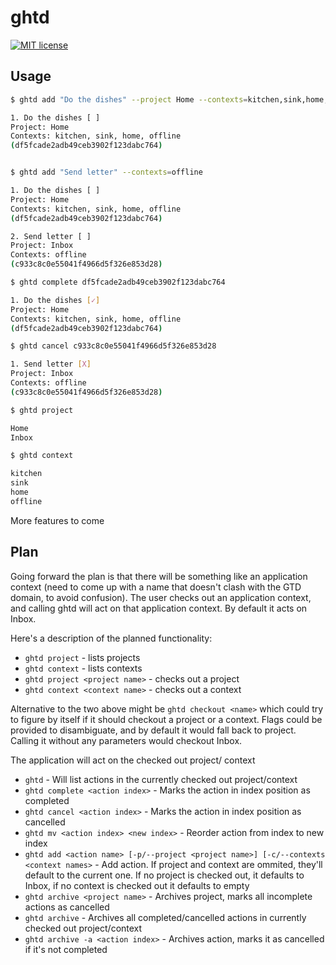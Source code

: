 # ghtd

[![MIT license](https://img.shields.io/badge/license-MIT-blue.svg)](https://github.com/mlopes/ghtd/blob/master/LICENSE)

## Usage

```bash
$ ghtd add "Do the dishes" --project Home --contexts=kitchen,sink,home,offline

1. Do the dishes [ ]
Project: Home
Contexts: kitchen, sink, home, offline
(df5fcade2adb49ceb3902f123dabc764)


$ ghtd add "Send letter" --contexts=offline

1. Do the dishes [ ]
Project: Home
Contexts: kitchen, sink, home, offline
(df5fcade2adb49ceb3902f123dabc764)

2. Send letter [ ]
Project: Inbox
Contexts: offline
(c933c8c0e55041f4966d5f326e853d28)

$ ghtd complete df5fcade2adb49ceb3902f123dabc764

1. Do the dishes [✓]
Project: Home
Contexts: kitchen, sink, home, offline
(df5fcade2adb49ceb3902f123dabc764)

$ ghtd cancel c933c8c0e55041f4966d5f326e853d28

1. Send letter [X]
Project: Inbox
Contexts: offline
(c933c8c0e55041f4966d5f326e853d28)

$ ghtd project

Home
Inbox

$ ghtd context

kitchen
sink
home
offline
```

More features to come

## Plan

Going forward the plan is that there will be something like an application
context (need to come up with a name that doesn't clash with the GTD domain,
to avoid confusion). The user checks out an application context, and calling
ghtd will act on that application context. By default it acts on Inbox.

Here's a description of the planned functionality:

- `ghtd project` - lists projects
- `ghtd context` - lists contexts
- `ghtd project <project name>` - checks out a project
- `ghtd context <context name>` - checks out a context

Alternative to the two above might be `ghtd checkout <name>` which could try to figure by itself if it should checkout a project or a context. Flags could be provided to disambiguate, and by default it would fall back to project. Calling it without any parameters would checkout Inbox.

The application will act on the checked out project/ context

- `ghtd` - Will list actions in the currently checked out project/context
- `ghtd complete <action index>` - Marks the action in index position as completed
- `ghtd cancel <action index>` - Marks the action in index position as cancelled
- `ghtd mv <action index> <new index>` - Reorder action from index to new index
- `ghtd add <action name> [-p/--project <project name>] [-c/--contexts <context names>` - Add action. If project and context are ommited, they'll default to the current one. If no project is checked out, it defaults to Inbox, if no context is checked out it defaults to empty
- `ghtd archive <project name>` - Archives project, marks all incomplete actions as cancelled
- `ghtd archive` - Archives all completed/cancelled actions in currently checked out project/context
- `ghtd archive -a <action index>` - Archives action, marks it as cancelled if it's not completed
